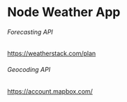 # Node Weather App

###### Forecasting API
https://weatherstack.com/plan

###### Geocoding API
https://account.mapbox.com/